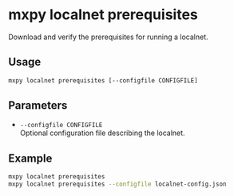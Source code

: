 # mxpy localnet prerequisites

Download and verify the prerequisites for running a localnet.

## Usage

```bash
mxpy localnet prerequisites [--configfile CONFIGFILE]
```

## Parameters

- `--configfile CONFIGFILE`  
  Optional configuration file describing the localnet.

## Example

```bash
mxpy localnet prerequisites
mxpy localnet prerequisites --configfile localnet-config.json
